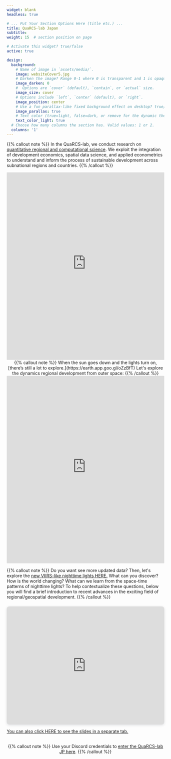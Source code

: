 ```yaml
---
widget: blank
headless: true

# ... Put Your Section Options Here (title etc.) ...
title: QuaRCS-lab Japan
subtitle:
weight: 15  # section position on page

# Activate this widget? true/false
active: true

design:
  background:
    # Name of image in `assets/media/`.
    image: websiteCover5.jpg
    # Darken the image? Range 0-1 where 0 is transparent and 1 is opaque.
    image_darken: 0
    #  Options are `cover` (default), `contain`, or `actual` size.
    image_size: cover
    # Options include `left`, `center` (default), or `right`.
    image_position: center
    # Use a fun parallax-like fixed background effect on desktop? true/false
    image_parallax: true
    # Text color (true=light, false=dark, or remove for the dynamic theme color).
    text_color_light: true
  # Choose how many columns the section has. Valid values: 1 or 2.
  columns: '1'
---
```


{{% callout note %}}
In the QuaRCS-lab, we conduct research on [quantitative regional and computational science](https://quarcs-lab.org). We exploit the integration of development economics, spatial data science, and applied econometrics to understand and inform the process of sustainable development across subnational regions and countries.
{{% /callout %}}



<iframe height="600" width="100%" frameborder="no" src="https://www.youtube-nocookie.com/embed/41zWBXUrdKU"?height=600"> </iframe>

<center>
{{% callout note %}}
When the sun goes down and the lights turn on, [there’s still a lot to explore.](https://earth.app.goo.gl/oZzBfT) Let's explore the dynamics regional development from outer space: 
{{% /callout %}}
</center>


<iframe height="600" width="100%" frameborder="no" src="https://carlosmendez777.users.earthengine.app/view/world-dmsp-corrected?height=600"> </iframe>



{{% callout note %}}
Do you want see more updated data? Then, let's explore the [new VIIRS-like nighttime lights HERE.](https://carlosmendez777.users.earthengine.app/view/worldviirs-like) What can you discover? How is the world changing? What can we learn from the space-time patterns of nighttime lights? To help  contextualize these questions, below you will find a brief introduction to recent advances in the exciting field of regional/geospatial development.
{{% /callout %}}


<div style="position: relative; width: 100%; height: 0; padding-top: 75.0000%;
 padding-bottom: 0; box-shadow: 0 2px 8px 0 rgba(63,69,81,0.16); margin-top: 1.6em; margin-bottom: 0.9em; overflow: hidden;
 border-radius: 8px; will-change: transform;">
  <iframe loading="lazy" style="position: absolute; width: 100%; height: 100%; top: 0; left: 0; border: none; padding: 0;margin: 0;"
    src="https:&#x2F;&#x2F;www.canva.com&#x2F;design&#x2F;DAFBnI0WI-U&#x2F;view?embed" allowfullscreen="allowfullscreen" allow="fullscreen">
  </iframe>
</div>
<a href="https:&#x2F;&#x2F;www.canva.com&#x2F;design&#x2F;DAFBnI0WI-U&#x2F;view?utm_content=DAFBnI0WI-U&amp;utm_campaign=designshare&amp;utm_medium=embeds&amp;utm_source=link" target="_blank" rel="noopener">You can also click HERE to see the slides in a separate tab.</a> 

<br>
<br>

<center>

{{% callout note %}}
Use your Discord credentials to [enter the QuaRCS-lab JP here](https://discord.com).
{{% /callout %}}

</center>




